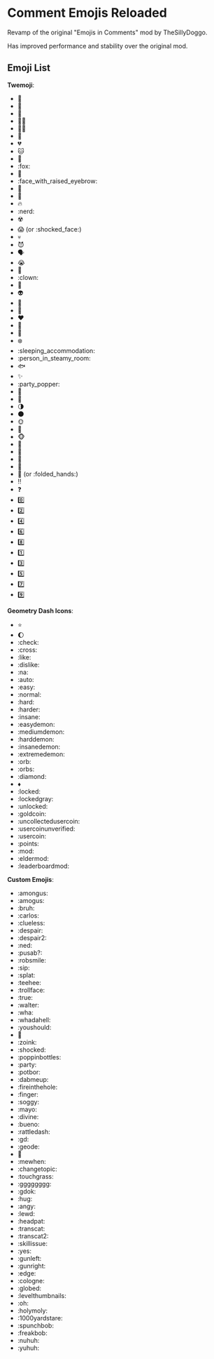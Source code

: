 # Comment Emojis Reloaded

Revamp of the original "Emojis in Comments" mod by TheSillyDoggo.

Has improved performance and stability over the original mod.

## Emoji List
**Twemoji**:
- :100:
- :shushing_face:
- :deaf_person:
- :deaf_man:
- :deaf_woman:
- :bear:
- :broken_heart:
- :cat:
- :dog:
- :fox:
- :gun:
- :face_with_raised_eyebrow:
- :middle_finger:
- :moyai:
- :fire:
- :nerd:
- :radioactive:
- :scream: (or :shocked_face:)
- :skull:
- :smiling_imp:
- :speaking_head:
- :sob:
- :eggplant:
- :clown:
- :tongue:
- :alien:
- :baby:
- :robot:
- :heart:
- :ghost:
- :exploding_head:
- :snowflake:
- :sleeping_accommodation:
- :person_in_steamy_room:
- :fish:
- :sparkles:
- :party_popper:
- :pig:
- :new_moon_with_face:
- :last_quarter_moon:
- :new_moon:
- :sun_with_face:
- :full_moon_with_face:
- :monkey_face:
- :see_no_evil:
- :hear_no_evil:
- :speak_no_evil:
- :crown:
- :pray: (or :folded_hands:)
- :bangbang:
- :question:
- :zero:
- :two:
- :four:
- :six:
- :eight:
- :one:
- :three:
- :five:
- :seven:
- :nine:

**Geometry Dash Icons**:
- :star:
- :moon:
- :check:
- :cross:
- :like:
- :dislike:
- :na:
- :auto:
- :easy:
- :normal:
- :hard:
- :harder:
- :insane:
- :easydemon:
- :mediumdemon:
- :harddemon:
- :insanedemon:
- :extremedemon:
- :orb:
- :orbs:
- :diamond:
- :diamonds:
- :locked:
- :lockedgray:
- :unlocked:
- :goldcoin:
- :uncollectedusercoin:
- :usercoinunverified:
- :usercoin:
- :points:
- :mod:
- :eldermod:
- :leaderboardmod:

**Custom Emojis**:
- :amongus:
- :amogus:
- :bruh:
- :carlos:
- :clueless:
- :despair:
- :despair2:
- :ned:
- :pusab?:
- :robsmile:
- :sip:
- :splat:
- :teehee:
- :trollface:
- :true:
- :walter:
- :wha:
- :whadahell:
- :youshould:
- :car:
- :zoink:
- :shocked:
- :poppinbottles:
- :party:
- :potbor:
- :dabmeup:
- :fireinthehole:
- :finger:
- :soggy:
- :mayo:
- :divine:
- :bueno:
- :rattledash:
- :gd:
- :geode:
- :boar:
- :mewhen:
- :changetopic:
- :touchgrass:
- :gggggggg:
- :gdok:
- :hug:
- :angy:
- :lewd:
- :headpat:
- :transcat:
- :transcat2:
- :skillissue:
- :yes:
- :gunleft:
- :gunright:
- :edge:
- :cologne:
- :globed:
- :levelthumbnails:
- :oh:
- :holymoly:
- :1000yardstare:
- :spunchbob:
- :freakbob:
- :nuhuh:
- :yuhuh: